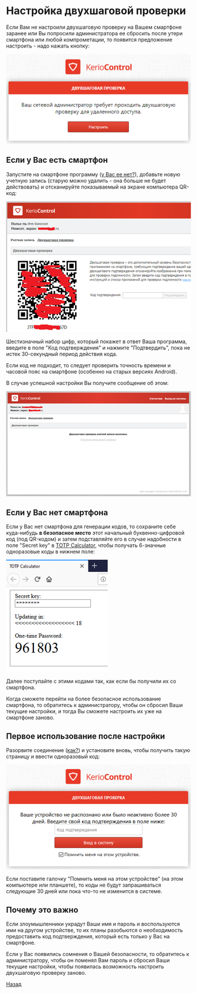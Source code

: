 ---
---
# Настройка двухшаговой проверки

Если Вам не настроили двухшаговую проверку на Вашем смартфоне заранее или Вы попросили администратора ее сбросить после утери смартфона или любой компрометации, то появится предложение настроить - надо нажать кнопку:

![pic-2fa-setup]

## Если у Вас есть смартфон

Запустите на смартфоне программу ([у Вас ее нет?][appstore]), добавьте новую учетную запись (старую можно удалить - она больше не будет действовать) и отсканируйте показываемый на экране компьютера QR-код:

![pic-qr]

Шестизначный набор цифр, который покажет в ответ Ваша программа, введите в поле "Код подтверждения" и нажмите "Подтвердить", пока не истек 30-секундный период действия кода.

Если код не подходит, то следует проверить точность времени и часовой пояс на смартфоне (особенно на старых версиях Android).

В случае успешной настройки Вы получите сообщение об этом:

![pic-activated]

## Если у Вас нет смартфона

Если у Вас нет смартфона для генерации кодов, то сохраните себе куда-нибудь **в безопасное место** этот начальный буквенно-цифровой код (под QR-кодом) и затем подставляйте его в случае надобности в поле "Secret key" в [TOTP Calculator], чтобы получать 6-значные одноразовые коды в нижнем поле:

![pic-TOTP]

Далее поступайте с этими кодами так, как если бы получили их со смартфона.

Когда сможете перейти на более безопасное использование смартфона, то обратитесь к администратору, чтобы он сбросил Ваши текущие настройки, и тогда Вы сможете настроить их уже на смартфоне заново.

## Первое использование после настройки

Разорвите соединение ([как?][exit]) и установите вновь, чтобы получить такую страницу и ввести одноразовый код:

![pic-30days]

Если поставите галочку "Помнить меня на этом устройстве" (на этом компьютере или планшете), то коды не будут запрашиваться следующие 30 дней или пока что-то не изменится в системе.

## Почему это важно

Если злоумышленники украдут Ваши имя и пароль и воспользуются ими на другом устройстве, то их планы разобьются о необходимость предоставить код подтверждения, который есть только у Вас на смартфоне.

Если у Вас появились сомнения о Вашей безопасности, то обратитесь к администратору, чтобы он поменял Вам пароль и сбросил Ваши текущие настройки, чтобы появилась возможность настроить двухшаговую проверку заново.

[Назад][back]

[appstore]: appstore "Authenticator"
[TOTP Calculator]: TOTP.html "Генератор кодов"
[exit]: exit "Завершение работы"
[back]: index "Основная инструкция"

[pic-2fa-setup]: assets/img/2fa-setup.png "Настроить"
[pic-qr]: assets/img/qr.png "QR"
[pic-TOTP]: assets/img/totp.png "Пример получения кода"
[pic-activated]: assets/img/activated.png "Двухшаговая проверка настроена"
[pic-30days]: assets/img/30days.png "Код подтверждения"
